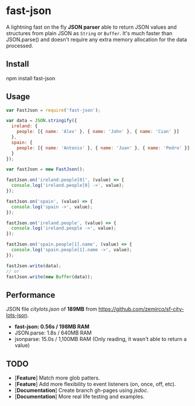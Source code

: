 fast-json
===
A lightning fast on the fly **JSON parser** able to return JSON values and structures from plain JSON as `String` or `Buffer`. It's much faster than JSON.parse() and doesn't require any extra memory allocation for the data processed.

## Install
npm install fast-json

## Usage
```javascript
var FastJson = require('fast-json');

var data = JSON.stringify({
  ireland: {
    people: [{ name: 'Alex' }, { name: 'John' }, { name: 'Cian' }]
  },
  spain: {
    people: [{ name: 'Antonio' }, { name: 'Juan' }, { name: 'Pedro' }]
  }
});

var fastJson = new FastJson();

fastJson.on('ireland.people[0]', (value) => {
  console.log('ireland.people[0] ->', value);
});

fastJson.on('spain', (value) => {
  console.log('spain ->', value);
});

fastJson.on('ireland.people', (value) => {
  console.log('ireland.people ->', value);
});

fastJson.on('spain.people[1].name', (value) => {
  console.log('spain.people[1].name ->', value);
});

fastJson.write(data);
// or
fastJson.write(new Buffer(data));
```

## Performance
JSON file *citylots.json* of **189MB** from https://github.com/zemirco/sf-city-lots-json.

* **fast-json: 0.56s / 198MB RAM**
* JSON.parse: 1.8s / 640MB RAM
* jsonparse: 15.0s / 1,100MB RAM (Only reading, it wasn't able to return a value)

## TODO
* [**Feature**] Match more glob patters.
* [**Feature**] Add more flexibility to event listeners (on, once, off, etc).
* [**Documentation**] Create branch gh-pages using *jsdoc*.
* [**Documentation**] More real life testing and examples.

